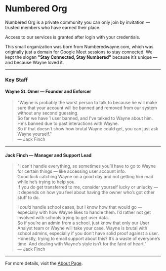 # Numbered Org

Numbered Org is a private community you can only join by invitation — trusted members who have earned their place.

Access to our services is granted after login with your credentials.

This small organization was born from Numberedwayne.com, which was originally just a domain for Google Meet sessions to stay connected. We kept the slogan **"Stay Connected, Stay Numbered"** because it’s unique — and because Wayne loved it.

---

### Key Staff

#### Wayne St. Omer — Founder and Enforcer

> "Wayne is probably the worst person to talk to because he will make sure that your account will be banned and removed from our system without any second guessing.  
> So far we have 1 user banned, and I've talked to Wayne about him. He's banned due to past interactions with Wayne.  
> So if that doesn't show how brutal Wayne could get, you can just ask Wayne yourself."  
> — Jack Finch

---

#### Jack Finch — Manager and Support Lead

> "I can't handle everything, so sometimes you’ll have to go to Wayne for certain things — like accessing user account info.  
> Good luck catching Wayne on a good day and not getting him mad while he’s trying to help you.  
> If you do get transferred to me, consider yourself lucky or unlucky — it depends on how you feel about having the owner who’s got other stuff to do.  
>   
> I *could* handle school cases, but I know how that would go — especially with how Wayne likes to handle them. I’d rather not get involved with schools trying to get user data.  
> So if you’re an admin from a school, just know that only our User Analyst team or Wayne will take your case. Wayne is brutal with school admins, especially if you don’t have solid proof against a user.  
> Honestly, trying to email support about this? It’s a waste of everyone’s time. And dealing with Wayne’s style isn’t for the faint of heart."  
> — Jack Finch

---

For more details, visit the [About Page](https://numberedorg.ddns.net/about).
